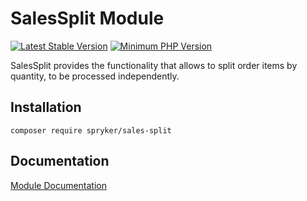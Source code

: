 # SalesSplit Module
[![Latest Stable Version](https://poser.pugx.org/spryker/sales-split/v/stable.svg)](https://packagist.org/packages/spryker/sales-split)
[![Minimum PHP Version](https://img.shields.io/badge/php-%3E%3D%207.3-8892BF.svg)](https://php.net/)

SalesSplit provides the functionality that allows to split order items by quantity, to be processed independently.

## Installation

```
composer require spryker/sales-split
```

## Documentation

[Module Documentation](https://academy.spryker.com/developing_with_spryker/module_guide/checkout_process/sales/sales.html)
